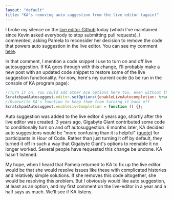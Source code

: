 ```yaml
---
layout: "default"
title: "KA's removing auto suggestion from the live editor (again)"
---
```


I broke my silence on the [live editor Github](https://github.com/Khan/live-editor) today (which I've maintained since Kevin asked everybody to stop submitting pull requests). I commented, asking Pamela to reconsider her decision to remove the code that powers auto suggestion in the live editor. You can see my comment [here](https://github.com/Khan/live-editor/pull/695#issuecomment-437649648).

In that comment, I mention a code snippet I use to turn on and off live autosuggestion. If KA goes through with this change, I'll probably make a new post with an updated code snippet to restore some of the live suggestion functionality. For now, here's my current code (to be run in the console of KA program page):
```js
//Turn it on. You could add other Ace options here too, even without the lower line.
ScratchpadAutosuggest.editor.setOptions({enableLiveAutocompletion: true});
//Overwrite KA's function to keep them from turning it back off
ScratchpadAutosuggest.enableLiveCompletion = function () {};
```

Auto suggestion was added to the live editor 4 years ago, shortly after the live editor was created. 3 years ago, Gigabyte Giant contributed some code to conditionally turn on and off autosuggestion. 6 months later, KA decided auto suggestions would be "more confusing than it is helpful" ([quote](https://github.com/Khan/live-editor/pull/498#issuecomment-160809824)) for participants in Hour of Code. Rather than just turning it off by default, they turned it off in such a way that Gigabyte Giant's options to reenable it no longer worked. Several people have requested this change be undone. KA hasn't listened.

My hope, when I heard that Pamela returned to KA to fix up the live editor would be that she would resolve issues like these with complicated histories and relatively simple solutions. If she removes this code altogether, she would be resolving this problem. But I obviously would like auto suggestion, at least as an option, and my first comment on the live-editor in a year and a half says as much. We'll see if KA listens.
